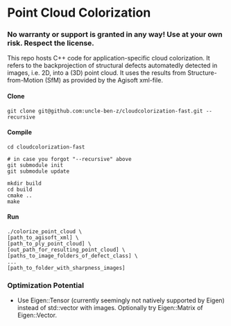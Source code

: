 # Point Cloud Colorization

### No warranty or support is granted in any way! Use at your own risk. Respect the license. 

This repo hosts C++ code for application-specific cloud colorization. It refers to the backprojection of structural defects automatedly detected in images, i.e. 2D, into a (3D) point cloud. It uses the results from Structure-from-Motion (SfM) as provided by the Agisoft xml-file.

#### Clone
```
git clone git@github.com:uncle-ben-z/cloudcolorization-fast.git --recursive
```

#### Compile
``` linux 
cd cloudcolorization-fast

# in case you forgot "--recursive" above
git submodule init
git submodule update

mkdir build
cd build
cmake ..
make
```

#### Run
```
./colorize_point_cloud \
[path_to_agisoft_xml] \
[path_to_ply_point_cloud] \
[out_path_for_resulting_point_cloud] \
[paths_to_image_folders_of_defect_class] \
...
[path_to_folder_with_sharpness_images]  
```


### Optimization Potential
- Use Eigen::Tensor (currently seemingly not natively supported by Eigen) instead of std::vector with images. Optionally try Eigen::Matrix of Eigen::Vector.
 
